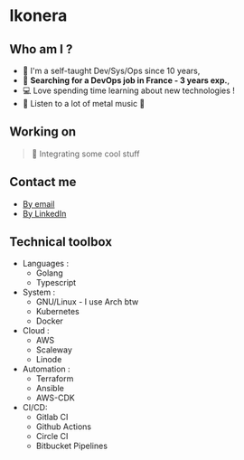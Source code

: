 # Ikonera

## Who am I ?

- :man: I'm a self-taught Dev/Sys/Ops since 10 years,
- :office: **Searching for a DevOps job in France - 3 years exp.**,
- :computer: Love spending time learning about new technologies !
- :musical_note: Listen to a lot of metal music :metal:

## Working on

> :rocket: Integrating some cool stuff

## Contact me

- [By email](mailto:gabrielmlt+gh_reach@protonmail.ch)
- [By LinkedIn](https://linkedin.com/in/gabriel-millet)

## Technical toolbox

- Languages :
  - Golang
  - Typescript
- System :
  - GNU/Linux - I use Arch btw
  - Kubernetes
  - Docker
- Cloud :
  - AWS
  - Scaleway
  - Linode
- Automation :
  - Terraform
  - Ansible
  - AWS-CDK
- CI/CD:
  - Gitlab CI
  - Github Actions
  - Circle CI
  - Bitbucket Pipelines
